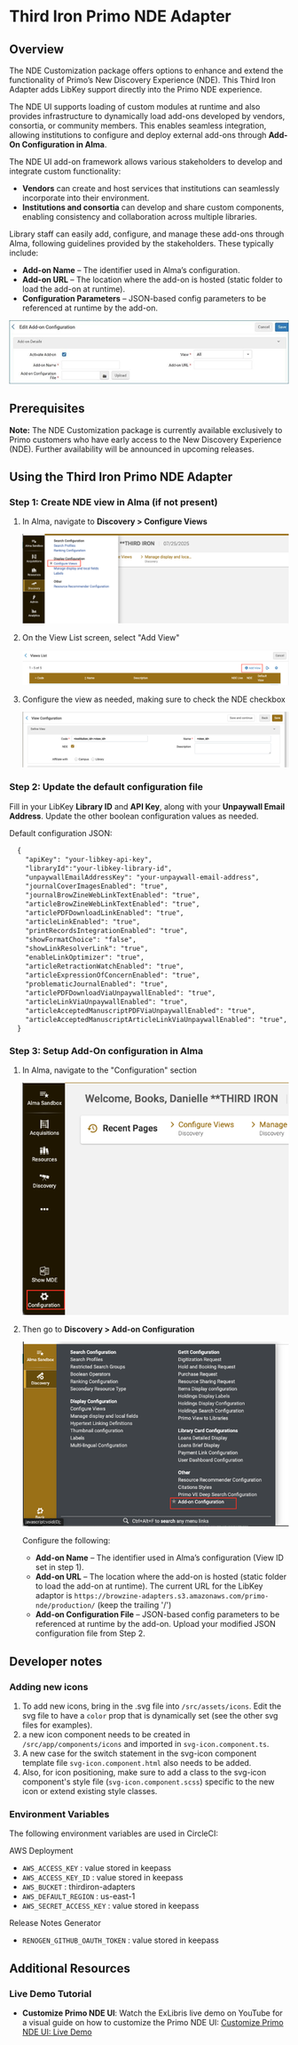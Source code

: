 # Third Iron Primo NDE Adapter

## Overview

The NDE Customization package offers options to enhance and extend the functionality of Primo’s New Discovery Experience (NDE). This Third Iron Adapter adds LibKey support directly into the Primo NDE experience.

The NDE UI supports loading of custom modules at runtime and also provides infrastructure to dynamically load add-ons developed by vendors, consortia, or community members. This enables seamless integration, allowing institutions to configure and deploy external add-ons through **Add-On Configuration in Alma**.

The NDE UI add-on framework allows various stakeholders to develop and integrate custom functionality:

- **Vendors** can create and host services that institutions can seamlessly incorporate into their environment.
- **Institutions and consortia** can develop and share custom components, enabling consistency and collaboration across multiple libraries.

Library staff can easily add, configure, and manage these add-ons through Alma, following guidelines provided by the stakeholders. These typically include:

- **Add-on Name** – The identifier used in Alma’s configuration.
- **Add-on URL** – The location where the add-on is hosted (static folder to load the add-on at runtime).
- **Configuration Parameters** – JSON-based config parameters to be referenced at runtime by the add-on.

![Add-on Overview](./readme-files/addon-overview.png)

## Prerequisites

**Note:**
The NDE Customization package is currently available exclusively to Primo customers who have early access to the New Discovery Experience (NDE). Further availability will be announced in upcoming releases.

## Using the Third Iron Primo NDE Adapter

### Step 1: Create NDE view in Alma (if not present)

1. In Alma, navigate to **Discovery > Configure Views**

   ![Alma Configure Views section](./readme-files/alma-configure-views.png)

2. On the View List screen, select "Add View"

   ![Add new view in Alma](./readme-files/alma-add-view.png)

3. Configure the view as needed, making sure to check the NDE checkbox

   ![Configure new view in Alma](./readme-files/alma-view-configuration.png)

### Step 2: Update the default configuration file

Fill in your LibKey **Library ID** and **API Key**, along with your **Unpaywall Email Address**. Update the other boolean configuration values as needed.

Default configuration JSON:

```
  {
    "apiKey": "your-libkey-api-key",
    "libraryId":"your-libkey-library-id",
    "unpaywallEmailAddressKey": "your-unpaywall-email-address",
    "journalCoverImagesEnabled": "true",
    "journalBrowZineWebLinkTextEnabled": "true",
    "articleBrowZineWebLinkTextEnabled": "true",
    "articlePDFDownloadLinkEnabled": "true",
    "articleLinkEnabled": "true",
    "printRecordsIntegrationEnabled": "true",
    "showFormatChoice": "false",
    "showLinkResolverLink": "true",
    "enableLinkOptimizer": "true",
    "articleRetractionWatchEnabled": "true",
    "articleExpressionOfConcernEnabled": "true",
    "problematicJournalEnabled": "true",
    "articlePDFDownloadViaUnpaywallEnabled": "true",
    "articleLinkViaUnpaywallEnabled": "true",
    "articleAcceptedManuscriptPDFViaUnpaywallEnabled": "true",
    "articleAcceptedManuscriptArticleLinkViaUnpaywallEnabled": "true",
  }
```

### Step 3: Setup Add-On configuration in Alma

1. In Alma, navigate to the "Configuration" section

   ![Alma configuration](./readme-files/alma-configuration.png)

2. Then go to **Discovery > Add-on Configuration**

   ![Alma configuration](./readme-files/alma-add-on-configuration.png)

   Configure the following:

   - **Add-on Name** – The identifier used in Alma’s configuration (View ID set in step 1).
   - **Add-on URL** – The location where the add-on is hosted (static folder to load the add-on at runtime). The current URL for the LibKey adaptor is `https://browzine-adapters.s3.amazonaws.com/primo-nde/production/` (keep the trailing '/')
   - **Add-on Configuration File** – JSON-based config parameters to be referenced at runtime by the add-on. Upload your modified JSON configuration file from Step 2.

## Developer notes

### Adding new icons

1. To add new icons, bring in the .svg file into `/src/assets/icons`. Edit the svg file to have a `color` prop that is dynamically set (see the other svg files for examples).
2. a new icon component needs to be created in `/src/app/components/icons` and imported in `svg-icon.component.ts`.
3. A new case for the switch statement in the svg-icon component template file `svg-icon.component.html` also needs to be added.
4. Also, for icon positioning, make sure to add a class to the svg-icon component's style file (`svg-icon.component.scss`) specific to the new icon or extend existing style classes.

### Environment Variables

The following environment variables are used in CircleCI:

AWS Deployment

- `AWS_ACCESS_KEY` : value stored in keepass
- `AWS_ACCESS_KEY_ID` : value stored in keepass
- `AWS_BUCKET` : thirdiron-adapters
- `AWS_DEFAULT_REGION` : us-east-1
- `AWS_SECRET_ACCESS_KEY` : value stored in keepass

Release Notes Generator

- `RENOGEN_GITHUB_OAUTH_TOKEN` : value stored in keepass

## Additional Resources

### Live Demo Tutorial

- **Customize Primo NDE UI**: Watch the ExLibris live demo on YouTube for a visual guide on how to customize the Primo NDE UI:
  [Customize Primo NDE UI: Live Demo](https://www.youtube.com/watch?v=z06l2hJYuLc)
